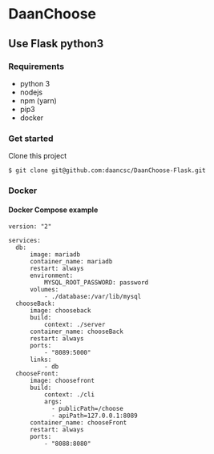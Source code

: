 # DaanChoose
## Use Flask python3

### Requirements

- python 3
- nodejs
- npm (yarn)
- pip3
- docker

### Get started

Clone this project

```
$ git clone git@github.com:daancsc/DaanChoose-Flask.git
```

### Docker

#### Docker Compose example

```
version: "2"

services:
  db:
      image: mariadb
      container_name: mariadb
      restart: always
      environment:
          MYSQL_ROOT_PASSWORD: password
      volumes:
          - ./database:/var/lib/mysql
  chooseBack:
      image: chooseback
      build:
          context: ./server
      container_name: chooseBack
      restart: always
      ports:
          - "8089:5000"
      links:
          - db
  chooseFront:
      image: choosefront
      build:
          context: ./cli
          args:
            - publicPath=/choose
            - apiPath=127.0.0.1:8089
      container_name: chooseFront
      restart: always
      ports:
          - "8088:8080"

```
